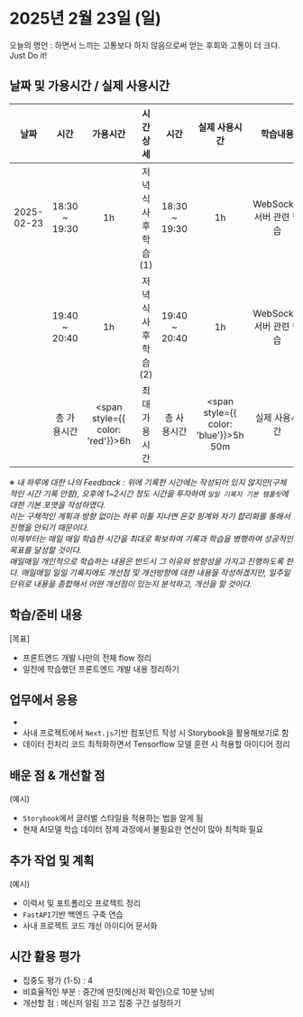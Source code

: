 # 2025년 2월 23일 (일)

오늘의 명언 : 하면서 느끼는 고통보다 하지 않음으로써 얻는 후회와 고통이 더 크다. Just Do it!

## 날짜 및 가용시간 / 실제 사용시간

|    날짜    |     시간      |                가용시간                 |      시간상세       |     시간      |                실제 사용시간                 |         학습내용         |
| :--------: | :-----------: | :-------------------------------------: | :-----------------: | :-----------: | :------------------------------------------: | :----------------------: |
| 2025-02-23 | 18:30 ~ 19:30 |                   1h                    | 저녁식사 후 학습(1) | 18:30 ~ 19:30 |                      1h                      | WebSocket 서버 관련 학습 |
|            | 19:40 ~ 20:40 |                   1h                    | 저녁식사 후 학습(2) | 19:40 ~ 20:40 |                      1h                      | WebSocket 서버 관련 학습 |
|            |  총 가용시간  | <span style={{ color: 'red'}}>6h</span> |    최대 가용시간    |  총 사용시간  | <span style={{ color: 'blue'}}>5h 50m</span> |      실제 사용시간       |

※ _내 하루에 대한 나의 Feedback : 위에 기록한 시간에는 작성되어 있지 않지만(구체적인 시간 기록 안함), 오후에 1~2시간 정도 시간을 투자하여 `일일 기록지 기본 템플릿`에 대한 기본 포맷을 작성하였다.  
이는 구체적인 계획과 방향 없이는 하루 이틀 지나면 온갖 핑계와 자기 합리화를 통해서 진행을 안되기 때문이다.  
이제부터는 매일 매일 학습한 시간을 최대로 확보하여 기록과 학습을 병행하여 성공적인 목표를 달성할 것이다.  
매일매일 개인적으로 학습하는 내용은 반드시 그 이유와 방향성을 가지고 진행하도록 한다.
매일매일 일일 기록지에도 개선점 및 개선방향에 대한 내용을 작성하겠지만, 일주일 단위로 내용을 종합해서 어떤 개선점이 있는지 분석하고, 개선을 할 것이다._

## 학습/준비 내용

[목표]

- 프론트엔드 개발 나만의 전체 flow 정리
- 일전에 학습했던 프론트엔드 개발 내용 정리하기

## 업무에서 응용

-
- 사내 프로젝트에서 `Next.js`기반 컴포넌트 작성 시 Storybook을 활용해보기로 함
- 데이터 전처리 코드 최적화하면서 Tensorflow 모델 훈련 시 적용할 아이디어 정리

## 배운 점 & 개선할 점

(예시)

- `Storybook`에서 글러벌 스타일을 적용하는 법을 알게 됨
- 현재 AI모델 학습 데이터 정제 과정에서 불필요한 연산이 많아 최적화 필요

## 추가 작업 및 계획

(예시)

- 이력서 및 포트폴리오 프로젝트 정리
- `FastAPI`기반 백엔드 구축 연습
- 사내 프로젝트 코드 개선 아이디어 문서화

## 시간 활용 평가

- 집중도 평가 (1-5) : 4
- 비효율적인 부분 : 중간에 딴짓(메신저 확인)으로 10분 낭비
- 개선할 점 : 메신저 알림 끄고 집중 구간 설정하기

